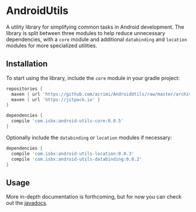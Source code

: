 # AndroidUtils

A utility library for simplifying common tasks in Android development. The library is split between three modules to help reduce
unnecessary dependencies, with a `core` module and additional `databinding` and `location` modules for more specialized utilities.

## Installation

To start using the library, include the `core` module in your gradle project:

```gradle
repositories {
  maven { url 'https://github.com/acrimi/AndroidUtils/raw/master/archives/' }
  maven { url 'https://jitpack.io' }
}

dependencies {
  compile 'com.isbx:android-utils-core:0.0.5'
}
```

Optionally include the `databinding` or `location` modules if necessary:

```gradle
dependencies {
  compile 'com.isbx:android-utils-location:0.0.3'
  compile 'com.isbx:android-utils-databinding:0.0.2'
}
```

## Usage

More in-depth documentation is forthcoming, but for now you can check out the [javadocs](https://acrimi.github.io/AndroidUtils/).
